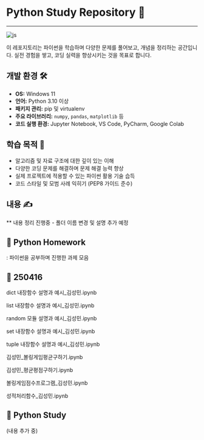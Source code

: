 # Python Study Repository 🐍
------------------------------------------------------------
![js](https://img.shields.io/badge/Python-3776AB?style=for-the-badge&logo=python&logoColor=white)

이 레포지토리는 파이썬을 학습하며 다양한 문제를 풀어보고, 개념을 정리하는 공간입니다. 실전 경험을 쌓고, 코딩 실력을 향상시키는 것을 목표로 합니다.

## 개발 환경 🛠️
- **OS:** Windows 11
- **언어:** Python 3.10 이상
- **패키지 관리:** pip 및 virtualenv
- **주요 라이브러리:** `numpy`, `pandas`, `matplotlib` 등
- **코드 실행 환경:** Jupyter Notebook, VS Code, PyCharm, Google Colab

## 학습 목적 🎯
- 알고리즘 및 자료 구조에 대한 깊이 있는 이해
- 다양한 코딩 문제를 해결하며 문제 해결 능력 향상
- 실제 프로젝트에 적용할 수 있는 파이썬 활용 기술 습득
- 코드 스타일 및 모범 사례 익히기 (PEP8 가이드 준수)

## 내용 ✍️

** 내용 정리 진행중 - 폴더 이름 변경 및 설명 추가 예정


## 📁 Python Homework
: 파이썬을 공부하며 진행한 과제 모음

  ## 📂 250416

  dict 내장함수 설명과 예시_김성민.ipynb

  list 내장함수 설명과 예시_김성민.ipynb

  random 모듈 설명과 예시_김성민.ipynb

  set 내장함수 설명과 예시_김성민.ipynb

  tuple 내장함수 설명과 예시_김성민.ipynb

  김성민_볼링게임평균구하기.ipynb

  김성민_평균평점구하기.ipynb

  볼링게임점수프로그램_김성민.ipynb

  성적처리함수_김성민.ipynb

  ## 📁 Python Study

  (내용 추가 중)


